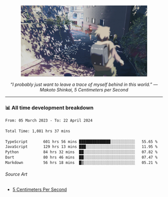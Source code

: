 <p align="center"><img src="asset/header.jpg" width="80%"/></p>
<p align="center"><i>“I probably just want to leave a trace of myself behind in this world.” ― Makoto Shinkai, 5 Centimeters per Second</i></p>

---
<!--
<details>
  <summary>📃 My Resume</summary>

### Education

- 📖 **Computer Science**\
📆 10/2021 - present\
📍 **Thang Long University** - Hoang Mai, Hanoi, Vietnam

### Experience

<img align="right" src="https://img.shields.io/badge/Figma-F24E1E?style=flat&logo=figma&logoColor=white"/>
<img align="right" src="https://img.shields.io/badge/node.js-6DA55F?style=flat&logo=node.js&logoColor=white"/>
<img align="right" src="https://img.shields.io/badge/Next.js-black?style=flat&logo=next.js&logoColor=white"/>
<img align="right" src="https://img.shields.io/badge/TypeScript-007ACC?style=flat&logo=typescript&logoColor=white"/>


- 👨‍💻 **Frontend Web Intern**\
📆 07/2023 - present\
📍 **MQ ICT Solutions** - Hoang Mai, Hanoi, Vietnam
</details> 
-->

### 📊 All time development breakdown

<!--START_SECTION:waka-->

```txt
From: 05 March 2023 - To: 22 April 2024

Total Time: 1,081 hrs 37 mins

TypeScript       601 hrs 56 mins ██████████████░░░░░░░░░░░   55.65 %
JavaScript       129 hrs 13 mins ███░░░░░░░░░░░░░░░░░░░░░░   11.95 %
Python           84 hrs 32 mins  ██░░░░░░░░░░░░░░░░░░░░░░░   07.82 %
Dart             80 hrs 46 mins  ██░░░░░░░░░░░░░░░░░░░░░░░   07.47 %
Markdown         56 hrs 18 mins  █▒░░░░░░░░░░░░░░░░░░░░░░░   05.21 %
```

<!--END_SECTION:waka-->

###### Source Art

-  [5 Centimeters Per Second](https://wallhaven.cc/w/nrowq1)

